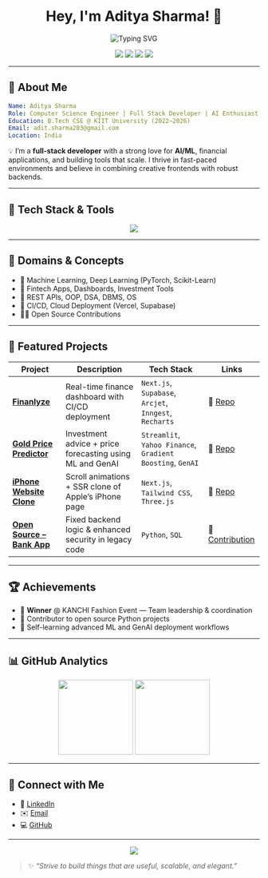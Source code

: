 <h1 align="center">Hey, I'm Aditya Sharma! 👋</h1>
<p align="center">
  <img src="https://readme-typing-svg.demolab.com?font=Fira+Code&size=20&pause=1000&color=40FCA9&center=true&vCenter=true&width=435&lines=Computer+Science+Student;Full-Stack+Developer;AI+%26+ML+Enthusiast;Open+Source+Contributor" alt="Typing SVG" />
</p>

<p align="center">
  <a href="https://linkedin.com/in/aditya-sharma-a956b7249"><img src="https://img.shields.io/badge/LinkedIn-blue?logo=linkedin&style=for-the-badge&logoColor=white"></a>
  <a href="mailto:adit.sharma283@gmail.com"><img src="https://img.shields.io/badge/Email-red?logo=gmail&style=for-the-badge&logoColor=white"></a>
  <a href="https://github.com/AdityaSharma283"><img src="https://img.shields.io/github/followers/AdityaSharma283?label=Follow&style=for-the-badge"></a>
  <a href="https://github.com/AdityaSharma283"><img src="https://img.shields.io/github/stars/AdityaSharma283?label=GitHub%20Stars&style=for-the-badge"></a>
</p>

---

## 🚀 About Me

```yaml
Name: Aditya Sharma
Role: Computer Science Engineer | Full Stack Developer | AI Enthusiast
Education: B.Tech CSE @ KIIT University (2022–2026)
Email: adit.sharma283@gmail.com
Location: India
```

💡 I’m a **full-stack developer** with a strong love for **AI/ML**, financial applications, and building tools that scale. I thrive in fast-paced environments and believe in combining creative frontends with robust backends.

---

## 🔧 Tech Stack & Tools

<p align="center">
  <img src="https://skillicons.dev/icons?i=python,java,js,html,css,react,nextjs,tailwind,threejs,vercel,supabase,nodejs,express,mongodb,postgres,vscode,git,github,figma,linux" />
</p>

---

## 🧠 Domains & Concepts

- 🔬 Machine Learning, Deep Learning (PyTorch, Scikit-Learn)
- 💸 Fintech Apps, Dashboards, Investment Tools
- 🧩 REST APIs, OOP, DSA, DBMS, OS
- 🎯 CI/CD, Cloud Deployment (Vercel, Supabase)
- 👨‍💻 Open Source Contributions

---

## 🌟 Featured Projects

| Project | Description | Tech Stack | Links |
|--------|-------------|------------|-------|
| **[Finanlyze](https://github.com/AdityaSharma283/Finanlyze)** | Real-time finance dashboard with CI/CD deployment | `Next.js`, `Supabase`, `Arcjet`, `Inngest`, `Recharts` | 🔗 [Repo](https://github.com/AdityaSharma283/Finanlyze) |
| **[Gold Price Predictor](https://github.com/AdityaSharma283/gold-price-predictor)** | Investment advice + price forecasting using ML and GenAI | `Streamlit`, `Yahoo Finance`, `Gradient Boosting`, `GenAI` | 🔗 [Repo](https://github.com/AdityaSharma283/gold-price-predictor) |
| **[iPhone Website Clone](https://github.com/AdityaSharma283/IPHONE-SITE)** | Scroll animations + SSR clone of Apple’s iPhone page | `Next.js`, `Tailwind CSS`, `Three.js` | 🔗 [Repo](https://github.com/AdityaSharma283/IPHONE-SITE) |
| **[Open Source – Bank App](https://github.com/geekcomputers/Python/blob/master/bank_managment_system/backend.py)** | Fixed backend logic & enhanced security in legacy code | `Python`, `SQL` | 🔗 [Contribution](https://github.com/geekcomputers/Python) |

---

## 🏆 Achievements

- 🥇 **Winner** @ KANCHI Fashion Event — Team leadership & coordination  
- 🌱 Contributor to open source Python projects  
- 📖 Self-learning advanced ML and GenAI deployment workflows

---

## 📊 GitHub Analytics

<p align="center">
  <img src="https://github-readme-stats.vercel.app/api?username=AdityaSharma283&theme=gruvbox&show_icons=true&count_private=true&hide_border=true" height="150"/>
  <img src="https://github-readme-stats.vercel.app/api/top-langs/?username=AdityaSharma283&layout=compact&theme=gruvbox&hide_border=true" height="150"/>
</p>

---

## 🔗 Connect with Me

- 🔗 [LinkedIn](https://linkedin.com/in/aditya-sharma-a956b7249)
- ✉️ [Email](mailto:adit.sharma283@gmail.com)
- 💻 [GitHub](https://github.com/AdityaSharma283)

---

<p align="center">
  <img src="https://quotes-github-readme.vercel.app/api?type=horizontal&theme=radical" />
</p>

> ✨ _“Strive to build things that are useful, scalable, and elegant.”_


